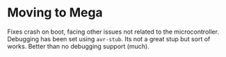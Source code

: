 # Moving to Mega

Fixes crash on boot, facing other issues not related to the microcontroller. Debugging has been set using `avr-stub`. Its not a great stup but sort of works. Better than no debugging support (much).